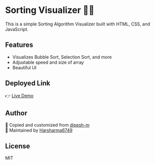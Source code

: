 # Sorting Visualizer 🔢✨

This is a simple Sorting Algorithm Visualizer built with HTML, CSS, and JavaScript.

## Features
- Visualizes Bubble Sort, Selection Sort, and more
- Adjustable speed and size of array
- Beautiful UI

## Deployed Link
👉 [Live Demo](https://harsharma6749.github.io/sorting-visualiser/)

## Author
🔹 Copied and customized from [dipesh-m](https://github.com/dipesh-m)  
🔹 Maintained by [Harsharma6749](https://github.com/Harsharma6749)

## License
MIT
